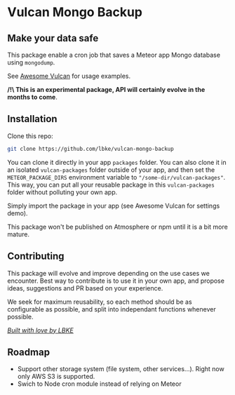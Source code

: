 # Vulcan Mongo Backup

## Make your data safe

This package enable a cron job that saves a Meteor app Mongo database using `mongodump`.

See [Awesome Vulcan](https://www.awesome-vulcan.com) for usage examples.

**/!\ This is an experimental package, API will certainly evolve in the months to come**.

## Installation

Clone this repo:

```sh
git clone https://github.com/lbke/vulcan-mongo-backup
```

You can clone it directly in your app `packages` folder. You can also clone it in an isolated `vulcan-packages` folder outside of your app, and then set the `METEOR_PACKAGE_DIRS` environment variable to `"/some-dir/vulcan-packages"`. This way, you can put all your reusable package in this `vulcan-packages` folder without polluting your own app.

Simply import the package in your app (see Awesome Vulcan for settings demo).

This package won't be published on Atmosphere or npm until it is a bit more mature.

## Contributing

This package will evolve and improve depending on the use cases we encounter. Best way to contribute is to use it in your own app, and propose ideas, suggestions and PR based on your experience.

We seek for maximum reusability, so each method should be as configurable as possible, and split into independant functions whenever possible.

_[Built with love by LBKE](https://github.com/lbke)_

## Roadmap

- Support other storage system (file system, other services...). Right now only AWS S3 is supported.
- Swich to Node cron module instead of relying on Meteor
